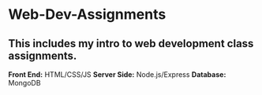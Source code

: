 # Web-Dev-Assignments
This includes my intro to web development class assignments. 
----
**Front End:** HTML/CSS/JS
**Server Side:** Node.js/Express
**Database:** MongoDB
